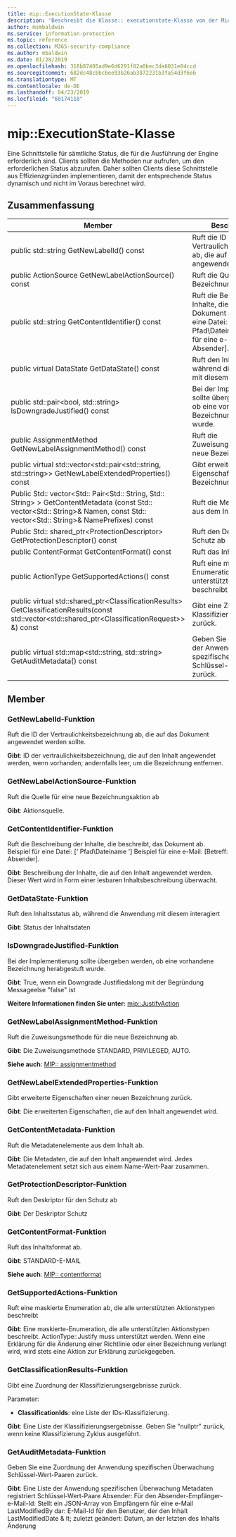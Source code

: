 ```yaml
---
title: mip::ExecutionState-Klasse
description: 'Beschreibt die Klasse:: executionstate-Klasse von der Microsoft Information Protection (MIP) SDK.'
author: msmbaldwin
ms.service: information-protection
ms.topic: reference
ms.collection: M365-security-compliance
ms.author: mbaldwin
ms.date: 01/28/2019
ms.openlocfilehash: 318b87405ad9e6d6291f82a0bec3da6031e04ccd
ms.sourcegitcommit: 682dc48cbbcbee93b26ab3872231b3fa54d3f6eb
ms.translationtype: MT
ms.contentlocale: de-DE
ms.lasthandoff: 04/23/2019
ms.locfileid: "60174118"
---
```

# <a name="class-mipexecutionstate"></a>mip::ExecutionState-Klasse 
Eine Schnittstelle für sämtliche Status, die für die Ausführung der Engine erforderlich sind.
Clients sollten die Methoden nur aufrufen, um den erforderlichen Status abzurufen. Daher sollten Clients diese Schnittstelle aus Effizienzgründen implementieren, damit der entsprechende Status dynamisch und nicht im Voraus berechnet wird.
  
## <a name="summary"></a>Zusammenfassung
 Member                        | Beschreibungen                                
--------------------------------|---------------------------------------------
public std::string GetNewLabelId() const  |  Ruft die ID der Vertraulichkeitsbezeichnung ab, die auf das Dokument angewendet werden sollte.
public ActionSource GetNewLabelActionSource() const  |  Ruft die Quelle für eine neue Bezeichnungsaktion ab
public std::string GetContentIdentifier() const  |  Ruft die Beschreibung der Inhalte, die beschreibt, das Dokument ab. Beispiel für eine Datei: [' Pfad\Dateiname '] Beispiel für eine e-Mail: [Betreff: Absender].
public virtual DataState GetDataState() const  |  Ruft den Inhaltsstatus ab, während die Anwendung mit diesem interagiert
public std::pair\<bool, std::string\> IsDowngradeJustified() const  |  Bei der Implementierung sollte übergeben werden, ob eine vorhandene Bezeichnung herabgestuft wurde.
public AssignmentMethod GetNewLabelAssignmentMethod() const  |  Ruft die Zuweisungsmethode für die neue Bezeichnung ab.
public virtual std::vector\<std::pair\<std::string, std::string\>\> GetNewLabelExtendedProperties() const  |  Gibt erweiterte Eigenschaften einer neuen Bezeichnung zurück.
Public Std:: vector\<Std:: Pair\<Std:: String, Std:: String\> \> GetContentMetadata (const Std:: vector\<Std:: String\>& Namen, const Std:: vector\<Std:: String\>& NamePrefixes) const  |  Ruft die Metadatenelemente aus dem Inhalt ab.
Public Std:: shared_ptr\<ProtectionDescriptor\> GetProtectionDescriptor() const  |  Ruft den Deskriptor für den Schutz ab
public ContentFormat GetContentFormat() const  |  Ruft das Inhaltsformat ab.
public ActionType GetSupportedActions() const  |  Ruft eine maskierte Enumeration ab, die alle unterstützten Aktionstypen beschreibt
public virtual std::shared_ptr\<ClassificationResults\> GetClassificationResults(const std::vector\<std::shared_ptr\<ClassificationRequest\>\> &) const  |  Gibt eine Zuordnung der Klassifizierungsergebnisse zurück.
public virtual std::map\<std::string, std::string\> GetAuditMetadata() const  |  Geben Sie eine Zuordnung der Anwendung spezifischen Überwachung Schlüssel-Wert-Paaren zurück.
  
## <a name="members"></a>Member
  
### <a name="getnewlabelid-function"></a>GetNewLabelId-Funktion
Ruft die ID der Vertraulichkeitsbezeichnung ab, die auf das Dokument angewendet werden sollte.

  
**Gibt**: ID der vertraulichkeitsbezeichnung, die auf den Inhalt angewendet werden, wenn vorhanden; andernfalls leer, um die Bezeichnung entfernen.
  
### <a name="getnewlabelactionsource-function"></a>GetNewLabelActionSource-Funktion
Ruft die Quelle für eine neue Bezeichnungsaktion ab

  
**Gibt**: Aktionsquelle.
  
### <a name="getcontentidentifier-function"></a>GetContentIdentifier-Funktion
Ruft die Beschreibung der Inhalte, die beschreibt, das Dokument ab. Beispiel für eine Datei: [' Pfad\Dateiname '] Beispiel für eine e-Mail: [Betreff: Absender].

  
**Gibt**: Beschreibung der Inhalte, die auf den Inhalt angewendet werden.
Dieser Wert wird in Form einer lesbaren Inhaltsbeschreibung überwacht.
  
### <a name="getdatastate-function"></a>GetDataState-Funktion
Ruft den Inhaltsstatus ab, während die Anwendung mit diesem interagiert

  
**Gibt**: Status der Inhaltsdaten
  
### <a name="isdowngradejustified-function"></a>IsDowngradeJustified-Funktion
Bei der Implementierung sollte übergeben werden, ob eine vorhandene Bezeichnung herabgestuft wurde.

  
**Gibt**: True, wenn ein Downgrade Justifiedalong mit der Begründung Messageelse "false" ist 
  
**Weitere Informationen finden Sie unter:** [mip::JustifyAction](class_mip_justifyaction.md)
  
### <a name="getnewlabelassignmentmethod-function"></a>GetNewLabelAssignmentMethod-Funktion
Ruft die Zuweisungsmethode für die neue Bezeichnung ab.

  
**Gibt**: Die Zuweisungsmethode STANDARD, PRIVILEGED, AUTO. 
  
**Siehe auch**: [MIP:: assignmentmethod](mip-enums-and-structs.md#assignmentmethod)
  
### <a name="getnewlabelextendedproperties-function"></a>GetNewLabelExtendedProperties-Funktion
Gibt erweiterte Eigenschaften einer neuen Bezeichnung zurück.

  
**Gibt**: Die erweiterten Eigenschaften, die auf den Inhalt angewendet wird.
  
### <a name="getcontentmetadata-function"></a>GetContentMetadata-Funktion
Ruft die Metadatenelemente aus dem Inhalt ab.

  
**Gibt**: Die Metadaten, die auf den Inhalt angewendet wird. Jedes Metadatenelement setzt sich aus einem Name-Wert-Paar zusammen.
  
### <a name="getprotectiondescriptor-function"></a>GetProtectionDescriptor-Funktion
Ruft den Deskriptor für den Schutz ab

  
**Gibt**: Der Deskriptor Schutz
  
### <a name="getcontentformat-function"></a>GetContentFormat-Funktion
Ruft das Inhaltsformat ab.

  
**Gibt**: STANDARD-E-MAIL 
  
**Siehe auch**: [MIP:: contentformat](mip-enums-and-structs.md#contentformat)
  
### <a name="getsupportedactions-function"></a>GetSupportedActions-Funktion
Ruft eine maskierte Enumeration ab, die alle unterstützten Aktionstypen beschreibt

  
**Gibt**: Eine maskierte-Enumeration, die alle unterstützten Aktionstypen beschreibt.
ActionType::Justify muss unterstützt werden. Wenn eine Erklärung für die Änderung einer Richtlinie oder einer Bezeichnung verlangt wird, wird stets eine Aktion zur Erklärung zurückgegeben.
  
### <a name="getclassificationresults-function"></a>GetClassificationResults-Funktion
Gibt eine Zuordnung der Klassifizierungsergebnisse zurück.

Parameter:  
* **ClassificationIds**: eine Liste der IDs-Klassifizierung. 



  
**Gibt**: Eine Liste der Klassifizierungsergebnisse. Geben Sie "nullptr" zurück, wenn keine Klassifizierung Zyklus ausgeführt.
  
### <a name="getauditmetadata-function"></a>GetAuditMetadata-Funktion
Geben Sie eine Zuordnung der Anwendung spezifischen Überwachung Schlüssel-Wert-Paaren zurück.

  
**Gibt**: Eine Liste der Anwendung spezifischen Überwachung Metadaten registriert Schlüssel-Wert-Paare Absender: Für den Absender-Empfänger-e-Mail-Id: Stellt ein JSON-Array von Empfängern für eine e-Mail LastModifiedBy dar: E-Mail-Id für den Benutzer, der den Inhalt LastModifiedDate & lt; zuletzt geändert: Datum, an der letzten des Inhalts Änderung
